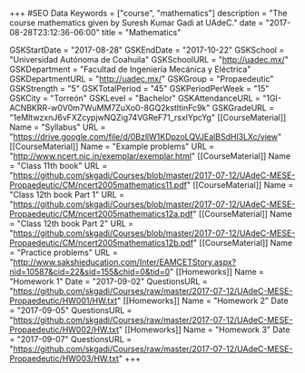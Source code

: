 +++
#SEO Data
Keywords = ["course", "mathematics"]
description = "The course mathematics given by Suresh Kumar Gadi at UAdeC."
date = "2017-08-28T23:12:36-06:00"
title = "Mathematics"

GSKStartDate = "2017-08-28"
GSKEndDate = "2017-10-22"
GSKSchool = "Universidad Autónoma de Coahuila"
GSKSchoolURL = "http://uadec.mx/"
GSKDepartment = "Facultad de Ingeniería Mecánica y Eléctrica"
GSKDepartmentURL = "http://uadec.mx/"
GSKGroup = "Propaedeutic"
GSKStrength = "5"
GSKTotalPeriod = "45"
GSKPeriodPerWeek = "15"
GSKCity = "Torreón"
GSKLevel = "Bachelor"
GSKAttendanceURL = "1GI-ACNBKRR-w0V0m7WuMM7ZuXo0-8GQ2kstltinFc9k"
GSKGradeURL = "1eMltwzxnJ6vFXZcypjwNQZig74VGReF71_rsxIYpcYg"
[[CourseMaterial]]
    Name = "Syllabus"
    URL = "https://drive.google.com/file/d/0BzllW1KDpzoLQVJEalBSdHl3LXc/view"
[[CourseMaterial]]
    Name = "Example problems"
    URL = "http://www.ncert.nic.in/exemplar/exemplar.html"
[[CourseMaterial]]
    Name = "Class 11th book"
    URL = "https://github.com/skgadi/Courses/blob/master/2017-07-12/UAdeC-MESE-Propaedeutic/CM/ncert2005mathematics11.pdf"
[[CourseMaterial]]
    Name = "Class 12th book Part 1"
    URL = "https://github.com/skgadi/Courses/blob/master/2017-07-12/UAdeC-MESE-Propaedeutic/CM/ncert2005mathematics12a.pdf"
[[CourseMaterial]]
    Name = "Class 12th book Part 2"
    URL = "https://github.com/skgadi/Courses/blob/master/2017-07-12/UAdeC-MESE-Propaedeutic/CM/ncert2005mathematics12b.pdf"
[[CourseMaterial]]
    Name = "Practice problems"
    URL = "http://www.sakshieducation.com/Inter/EAMCETStory.aspx?nid=10587&cid=22&sid=155&chid=0&tid=0"
[[Homeworks]]
    Name = "Homework 1"
	Date = "2017-09-02"
    QuestionsURL = "https://github.com/skgadi/Courses/raw/master/2017-07-12/UAdeC-MESE-Propaedeutic/HW001/HW.txt"
[[Homeworks]]
    Name = "Homework 2"
	Date = "2017-09-05"
    QuestionsURL = "https://github.com/skgadi/Courses/raw/master/2017-07-12/UAdeC-MESE-Propaedeutic/HW002/HW.txt"
[[Homeworks]]
    Name = "Homework 3"
	Date = "2017-09-07"
    QuestionsURL = "https://github.com/skgadi/Courses/raw/master/2017-07-12/UAdeC-MESE-Propaedeutic/HW003/HW.txt"
+++
